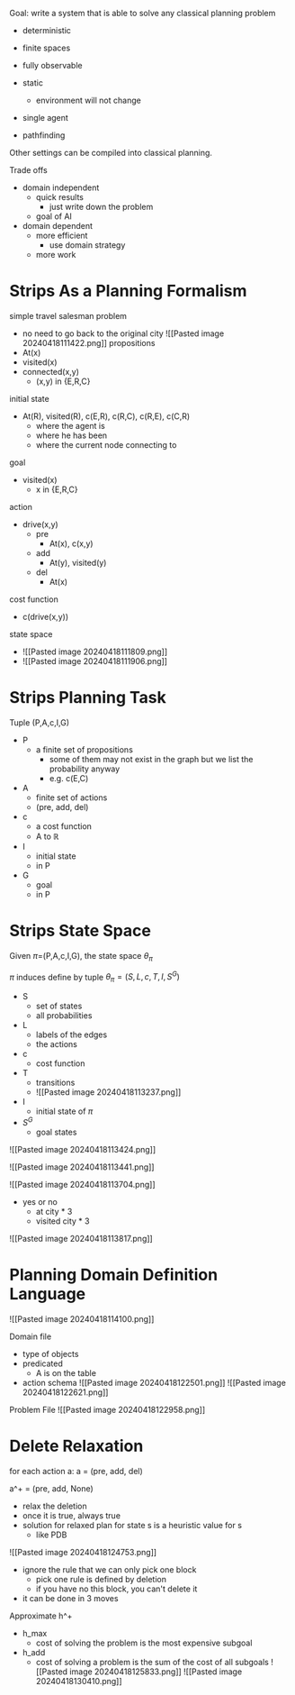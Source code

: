 Goal: write a system that is able to solve any classical planning problem

- deterministic
- finite spaces

- fully observable
- static
	- environment will not change

- single agent
- pathfinding

Other settings can be compiled into classical planning.

Trade offs
- domain independent
	- quick results
		- just write down the problem
	- goal of AI
- domain dependent
	- more efficient
		- use domain strategy
	- more work

# Strips As a Planning Formalism

simple travel salesman problem
- no need to go back to the original city
![[Pasted image 20240418111422.png]]
propositions
- At(x)
- visited(x)
- connected(x,y)
	- (x,y) in {E,R,C}

initial state
- At(R), visited(R), c(E,R), c(R,C), c(R,E), c(C,R)
	- where the agent is
	- where he has been
	- where the current node connecting to

goal
- visited(x)
	- x in {E,R,C}

action
- drive(x,y)
	- pre
		- At(x), c(x,y)
	- add
		- At(y), visited(y)
	- del
		- At(x)

cost function
- c(drive(x,y))

state space
- ![[Pasted image 20240418111809.png]]
- ![[Pasted image 20240418111906.png]]

# Strips Planning Task

Tuple (P,A,c,I,G)
- P
	- a finite set of propositions
		- some of them may not exist in the graph but we list the probability anyway
		- e.g. c(E,C)
- A
	- finite set of actions
	- (pre, add, del)
- c
	- a cost function
	- A to $\mathbb R$
- I
	- initial state
	- in P
- G
	- goal
	- in P

# Strips State Space
Given $\pi$=(P,A,c,I,G), the state space $\theta_\pi$

$\pi$ induces define by tuple $\theta_\pi=(S,L,c,T,I,S^G)$
- S
	- set of states
	- all probabilities
- L
	- labels of the edges
	- the actions
- c
	- cost function
- T
	- transitions
	- ![[Pasted image 20240418113237.png]]
- I
	- initial state of $\pi$
- $S^G$
	- goal states

![[Pasted image 20240418113424.png]]

![[Pasted image 20240418113441.png]]

![[Pasted image 20240418113704.png]]
- yes or no
	- at city * 3
	- visited city * 3

![[Pasted image 20240418113817.png]]

# Planning Domain Definition Language

![[Pasted image 20240418114100.png]]

Domain file
- type of objects
- predicated
	- A is on the table
- action schema
![[Pasted image 20240418122501.png]]
![[Pasted image 20240418122621.png]]

Problem File
![[Pasted image 20240418122958.png]]

# Delete Relaxation
for each action a:
	a = (pre, add, del)

a^+ = (pre, add, None)
- relax the deletion
- once it is true, always true
- solution for relaxed plan for state s is a heuristic value for s
	- like PDB

![[Pasted image 20240418124753.png]]
- ignore the rule that we can only pick one block
	- pick one rule is defined by deletion
	- if you have no this block, you can't delete it
- it can be done in 3 moves

Approximate h^+
- h_max
	- cost of solving the problem is the most expensive subgoal
- h_add
	- cost of solving a problem is the sum of the cost of all subgoals
![[Pasted image 20240418125833.png]]
![[Pasted image 20240418130410.png]]
